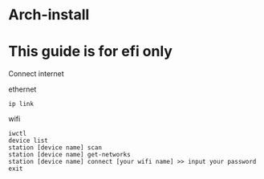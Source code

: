 # Arch-install

# This guide is for efi only

Connect internet

  ethernet
```
ip link
```

  wifi

```
iwctl
device list
station [device name] scan
station [device name] get-networks
station [device name] connect [your wifi name] >> input your password
exit
```

